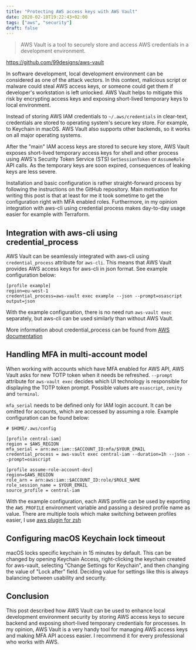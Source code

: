 ```yaml
---
title: "Protecting AWS access keys with AWS Vault"
date: 2020-02-10T19:22:43+02:00
tags: ["aws", "security"]
draft: false
---
```


> AWS Vault is a tool to securely store and access AWS credentials in a development environment.

https://github.com/99designs/aws-vault

In software development, local development environment can be considered as one of the attack vectors. In this context, malicious script or malware could steal AWS access keys, or someone could get them if developer's workstation is left unlocked. AWS Vault helps to mitigate this risk by encrypting access keys and exposing short-lived temporary keys to local environment.

Instead of storing AWS IAM credentials to `~/.aws/credentials` in clear-text, credentials are stored to operating system's secure key store. For example, to Keychain in macOS. AWS Vault also supports other backends, so it works on all major operating systems.

After the "main" IAM access keys are stored to secure key store, AWS Vault exposes short-lived temporary access keys for shell and other process using AWS's Security Token Service (STS) `GetSessionToken` or `AssumeRole` API calls. As the temporary keys are soon expired, consequences of leaking keys are less severe.

Installation and basic configuration is rather straight-forward process by following the instructions on the GitHub repository. Main motivation for writing this post is that at least for me it took sometime to get the configuration right with MFA enabled roles. Furthermore, in my opinion integration with aws-cli using credential process makes day-to-day usage easier for example with Terraform.

## Integration with aws-cli using credential_process

AWS Vault can be seamlessly integrated with aws-cli using `credential_process` attribute for `aws-cli`. This means that AWS Vault provides AWS access keys for aws-cli in json format. See example configuration below:

```
[profile example]
region=eu-west-1
credential_process=aws-vault exec example --json --prompt=osascript
output=json
```

With the example configuration, there is no need run `aws-vault exec` separately, but aws-cli can be used similarly than without AWS Vault.

More information about credential_process can be found from [AWS documentation](https://docs.aws.amazon.com/cli/latest/userguide/cli-configure-sourcing-external.html)

## Handling MFA in multi-account model

When working with accounts which have MFA enabled for AWS API, AWS Vault asks for new TOTP token when it needs be refreshed. `--prompt` attribute for `aws-vault exec` decides which UI technology is responsible for displaying the TOTP token prompt. Possible values are `osascript`, `zenity` and `terminal`.

`mfa_serial` needs to be defined only for IAM login account. It can be omitted for accounts, which are accessed by assuming a role. Example configuration can be found below:

```
# $HOME/.aws/config

[profile central-iam]
region = $AWS_REGION
mfa_serial = arn:aws:iam::$ACCOUNT_ID:mfa/$YOUR_EMAIL
credential_process = aws-vault exec central-iam --duration=1h --json --prompt=osascript

[profile assume-role-account-dev]
region=$AWS_REGION
role_arn = arn:aws:iam::$ACCOUNT_ID:role/$ROLE_NAME
role_session_name = $YOUR_EMAIL
source_profile = central-iam
```

With the example configuration, each AWS profile can be used by exporting the `AWS_PROFILE` environment variable and passing a desired profile name as value. There are multiple tools which make switching between profiles easier, I use [aws plugin for zsh](https://github.com/ohmyzsh/ohmyzsh/tree/master/plugins/aws)

## Configuring macOS Keychain lock timeout

macOS locks specific keychain in 15 minutes by default. This can be changed by opening Keychain Access, right-clicking the keychain created for aws-vault, selecting "Change Settings for Keychain", and then changing the value of "Lock after" field. Deciding value for settings like this is always balancing between usability and security.

## Conclusion

This post described how AWS Vault can be used to enhance local development environment security by storing AWS access keys to secure backend and exposing short-lived temporary credentials for processes. In my opinion, AWS Vault is a very handy tool for managing AWS access keys and making MFA API access easier. I recommend it for every professional who works with AWS.
